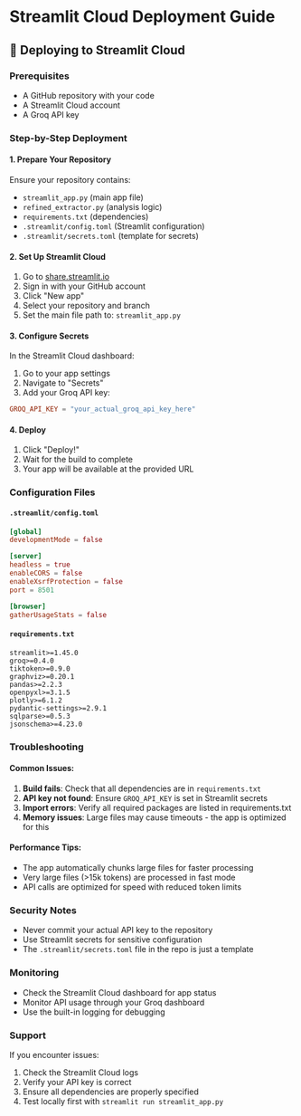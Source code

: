 # Streamlit Cloud Deployment Guide

## 🚀 Deploying to Streamlit Cloud

### Prerequisites
- A GitHub repository with your code
- A Streamlit Cloud account
- A Groq API key

### Step-by-Step Deployment

#### 1. **Prepare Your Repository**
Ensure your repository contains:
- `streamlit_app.py` (main app file)
- `refined_extractor.py` (analysis logic)
- `requirements.txt` (dependencies)
- `.streamlit/config.toml` (Streamlit configuration)
- `.streamlit/secrets.toml` (template for secrets)

#### 2. **Set Up Streamlit Cloud**
1. Go to [share.streamlit.io](https://share.streamlit.io)
2. Sign in with your GitHub account
3. Click "New app"
4. Select your repository and branch
5. Set the main file path to: `streamlit_app.py`

#### 3. **Configure Secrets**
In the Streamlit Cloud dashboard:
1. Go to your app settings
2. Navigate to "Secrets"
3. Add your Groq API key:
```toml
GROQ_API_KEY = "your_actual_groq_api_key_here"
```

#### 4. **Deploy**
1. Click "Deploy!"
2. Wait for the build to complete
3. Your app will be available at the provided URL

### Configuration Files

#### `.streamlit/config.toml`
```toml
[global]
developmentMode = false

[server]
headless = true
enableCORS = false
enableXsrfProtection = false
port = 8501

[browser]
gatherUsageStats = false
```

#### `requirements.txt`
```
streamlit>=1.45.0
groq>=0.4.0
tiktoken>=0.9.0
graphviz>=0.20.1
pandas>=2.2.3
openpyxl>=3.1.5
plotly>=6.1.2
pydantic-settings>=2.9.1
sqlparse>=0.5.3
jsonschema>=4.23.0
```

### Troubleshooting

#### Common Issues:
1. **Build fails**: Check that all dependencies are in `requirements.txt`
2. **API key not found**: Ensure `GROQ_API_KEY` is set in Streamlit secrets
3. **Import errors**: Verify all required packages are listed in requirements.txt
4. **Memory issues**: Large files may cause timeouts - the app is optimized for this

#### Performance Tips:
- The app automatically chunks large files for faster processing
- Very large files (>15k tokens) are processed in fast mode
- API calls are optimized for speed with reduced token limits

### Security Notes
- Never commit your actual API key to the repository
- Use Streamlit secrets for sensitive configuration
- The `.streamlit/secrets.toml` file in the repo is just a template

### Monitoring
- Check the Streamlit Cloud dashboard for app status
- Monitor API usage through your Groq dashboard
- Use the built-in logging for debugging

### Support
If you encounter issues:
1. Check the Streamlit Cloud logs
2. Verify your API key is correct
3. Ensure all dependencies are properly specified
4. Test locally first with `streamlit run streamlit_app.py` 